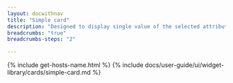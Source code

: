 ```yaml
---
layout: docwithnav
title: "Simple card"
description: "Designed to display single value of the selected attribute or timeseries data. Widget styles are customizable. Widget is deprecated. Use \"Value card\" widget."
breadcrumbs: "true"
breadcrumbs-steps: "2"

---
```

{% include get-hosts-name.html %}
{% include docs/user-guide/ui/widget-library/cards/simple-card.md %}
